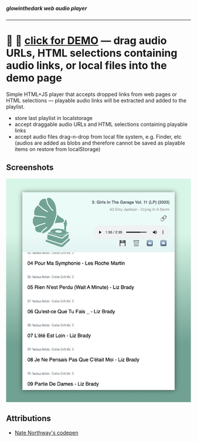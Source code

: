 ##### glowinthedark web audio player
---

# 🚀 🔗 [click for DEMO](https://glowinthedark.github.io/web-audio-player/) — drag audio URLs, HTML selections containing audio links, or local files into the demo page

Simple HTML+JS player that accepts dropped links from web pages or HTML selections — playable audio links will be extracted and added to the playlist.

- store last playlist in localstorage
- accept draggable audio URLs and HTML selections containing playable links
- accept audio files drag-n-drop from local file system, e.g. Finder, etc (audios are added as blobs and therefore cannot be saved as playable items on restore from localStorage)

## Screenshots
![glowinthedark web audio player](screenshot.png "glow audio player")

## Attributions 
- [Nate Northway's codepen](https://codepen.io/the_Northway/pen/wvzqRgv)
